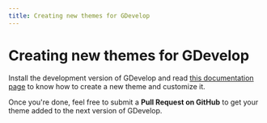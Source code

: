 ```yaml
---
title: Creating new themes for GDevelop
---
```

# Creating new themes for GDevelop

Install the development version of GDevelop and read [this documentation page](https://github.com/4ian/GDevelop/blob/master/newIDE/README-themes.md) to know how to create a new theme and customize it.

Once you're done, feel free to submit a **Pull Request on GitHub** to get your theme added to the next version of GDevelop.